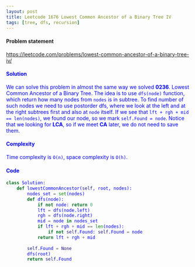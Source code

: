 ```yaml
---
layout: post
title: Leetcode 1676 Lowest Common Ancestor of a Binary Tree IV
tags: [tree, dfs, recursion]
---
```


#### Problem statement

<a href="https://leetcode.com/problems/lowest-common-ancestor-of-a-binary-tree-iv/"> <font color = blue>https://leetcode.com/problems/lowest-common-ancestor-of-a-binary-tree-iv/

#### Solution
We can solve this problem in almost the same way we solved **0236**. Lowest Common Ancestor of a Binary Tree. The idea is to use `dfs(node)` function, which return how many nodes from `nodes` is in subtree. To find number of such nodes we need to use postorder dfs, where we look at the left and at the right subtrees first and also at `node` itself. If we see that `lft + rgh + mid == len(nodes)`, we found our node, so we mark `self.Found = node`. Notice that we looking for **LCA**, so if we meet **CA** later, we do not need to save them.

#### Complexity
Time complexity is `O(n)`, space complexity is `O(h)`.

#### Code
```python
class Solution:
    def lowestCommonAncestor(self, root, nodes):
        nodes_set = set(nodes)
        def dfs(node):
            if not node: return 0
            lft = dfs(node.left)
            rgh = dfs(node.right)
            mid = node in nodes_set
            if lft + rgh + mid == len(nodes):
                if not self.Found: self.Found = node
            return lft + rgh + mid
        
        self.Found = None
        dfs(root)
        return self.Found
```

